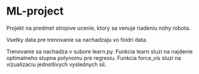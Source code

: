 # ML-project

Projekt na predmet strojove ucenie, ktory sa venuje riadeniu nohy robota.

Vsetky data pre trenovanie sa nachadzaju vo foldri data.

Trenovanie sa nachadza v subore learn.py. Funkcia learn sluzi na najdenie optimalneho stupna polynomu pre regresiu.
Funkcia force_vis sluzi na vizualizaciu jednotlivych vyslednych sil.
